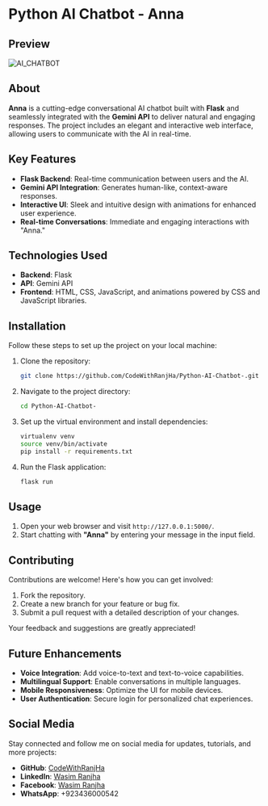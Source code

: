 # Python AI Chatbot - Anna
## Preview
![AI_CHATBOT](https://github.com/user-attachments/assets/4189a881-6c20-4cd3-b343-c5d3598e1ec9)

## About

**Anna** is a cutting-edge conversational AI chatbot built with **Flask** and seamlessly integrated with the **Gemini API** to deliver natural and engaging responses. The project includes an elegant and interactive web interface, allowing users to communicate with the AI in real-time.

## Key Features

- **Flask Backend**: Real-time communication between users and the AI.
- **Gemini API Integration**: Generates human-like, context-aware responses.
- **Interactive UI**: Sleek and intuitive design with animations for enhanced user experience.
- **Real-time Conversations**: Immediate and engaging interactions with "Anna."

## Technologies Used

- **Backend**: Flask
- **API**: Gemini API
- **Frontend**: HTML, CSS, JavaScript, and animations powered by CSS and JavaScript libraries.

## Installation

Follow these steps to set up the project on your local machine:

1. Clone the repository:

   ```bash
   git clone https://github.com/CodeWithRanjHa/Python-AI-Chatbot-.git
   ```

2. Navigate to the project directory:

   ```bash
   cd Python-AI-Chatbot-
   ```

3. Set up the virtual environment and install dependencies:

   ```bash
   virtualenv venv
   source venv/bin/activate
   pip install -r requirements.txt
   ```

4. Run the Flask application:

   ```bash
   flask run
   ```

## Usage

1. Open your web browser and visit `http://127.0.0.1:5000/`.
2. Start chatting with **"Anna"** by entering your message in the input field.

## Contributing

Contributions are welcome! Here's how you can get involved:

1. Fork the repository.
2. Create a new branch for your feature or bug fix.
3. Submit a pull request with a detailed description of your changes.

Your feedback and suggestions are greatly appreciated!

## Future Enhancements

- **Voice Integration**: Add voice-to-text and text-to-voice capabilities.
- **Multilingual Support**: Enable conversations in multiple languages.
- **Mobile Responsiveness**: Optimize the UI for mobile devices.
- **User Authentication**: Secure login for personalized chat experiences.


## Social Media

Stay connected and follow me on social media for updates, tutorials, and more projects:

- **GitHub**: [CodeWithRanjHa](https://github.com/CodeWithRanjHa)
- **LinkedIn**: [Wasim Ranjha](https://linkedin.com/wasim-ranjhaa)
- **Facebook**: [Wasim Ranjha](https://facebook.com/wasimranjhaa)
- **WhatsApp**: +923436000542



